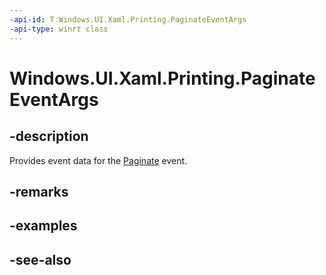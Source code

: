 ```yaml
---
-api-id: T:Windows.UI.Xaml.Printing.PaginateEventArgs
-api-type: winrt class
---
```


<!-- Class syntax.
public class PaginateEventArgs : Windows.UI.Xaml.Printing.IPaginateEventArgs
-->

# Windows.UI.Xaml.Printing.PaginateEventArgs

## -description
Provides event data for the [Paginate](printdocument_paginate.md) event.



## -remarks

## -examples

## -see-also
